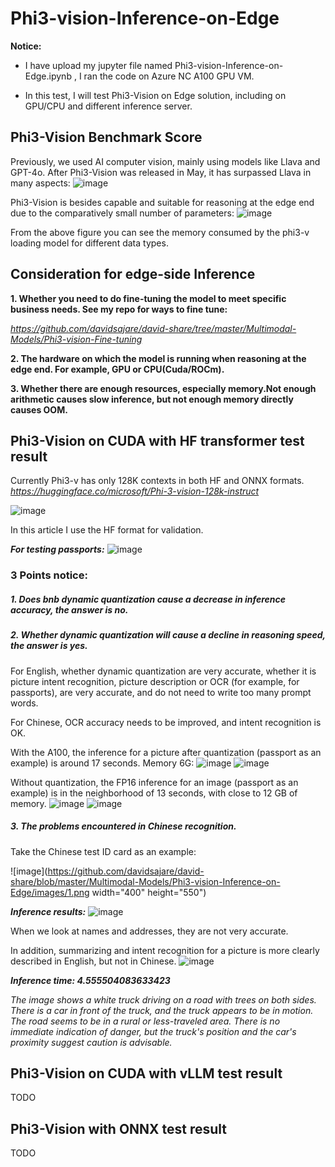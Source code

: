 # Phi3-vision-Inference-on-Edge

**Notice:**

- I have upload my jupyter file named Phi3-vision-Inference-on-Edge.ipynb , I ran the code on Azure NC A100 GPU VM.

- In this test, I will test Phi3-Vision on Edge solution, including on GPU/CPU and different inference server.

## Phi3-Vision Benchmark Score
Previously, we used AI computer vision, mainly using models like Llava and GPT-4o. After Phi3-Vision was released in May, it has surpassed Llava in many aspects:
![image](https://github.com/davidsajare/david-share/blob/master/Multimodal-Models/Phi3-vision-Inference-on-Edge/images/2.jpg)

Phi3-Vision is besides capable and suitable for reasoning at the edge end due to the comparatively small number of parameters:
![image](https://github.com/davidsajare/david-share/blob/master/Multimodal-Models/Phi3-vision-Inference-on-Edge/images/3.jpg)

From the above figure you can see the memory consumed by the phi3-v loading model for different data types.

## Consideration for edge-side Inference

**1. Whether you need to do fine-tuning the model to meet specific business needs. See my repo for ways to fine tune:**

*https://github.com/davidsajare/david-share/tree/master/Multimodal-Models/Phi3-vision-Fine-tuning*

**2. The hardware on which the model is running when reasoning at the edge end. For example, GPU or CPU(Cuda/ROCm).**

**3. Whether there are enough resources, especially memory.Not enough arithmetic causes slow inference, but not enough memory directly causes OOM.**


## Phi3-Vision on CUDA with HF transformer test result
Currently Phi3-v has only 128K contexts in both HF and ONNX formats.
*https://huggingface.co/microsoft/Phi-3-vision-128k-instruct*

![image](https://github.com/davidsajare/david-share/blob/master/Multimodal-Models/Phi3-vision-Inference-on-Edge/images/3.jpg)

In this article I use the HF format for validation.

***For testing passports:***
![image](https://github.com/davidsajare/david-share/blob/master/Multimodal-Models/Phi3-vision-Inference-on-Edge/images/usa-passport.jpg)

### 3 Points notice:

##### 1. Does bnb dynamic quantization cause a decrease in inference accuracy, the answer is no.

##### 2. Whether dynamic quantization will cause a decline in reasoning speed, the answer is yes.


For English, whether dynamic quantization are very accurate, whether it is picture intent recognition, picture description or OCR (for example, for passports), are very accurate, and do not need to write too many prompt words.

For Chinese, OCR accuracy needs to be improved, and intent recognition is OK.

With the A100, the inference for a picture after quantization (passport as an example) is around 17 seconds. Memory 6G:
![image](https://github.com/davidsajare/david-share/blob/master/Multimodal-Models/Phi3-vision-Inference-on-Edge/images/int4infer.jpg)
![image](https://github.com/davidsajare/david-share/blob/master/Multimodal-Models/Phi3-vision-Inference-on-Edge/images/int4gpu.jpg)

Without quantization, the FP16 inference for an image (passport as an example) is in the neighborhood of 13 seconds, with close to 12 GB of memory.
![image](https://github.com/davidsajare/david-share/blob/master/Multimodal-Models/Phi3-vision-Inference-on-Edge/images/fp16infer.jpg)
![image](https://github.com/davidsajare/david-share/blob/master/Multimodal-Models/Phi3-vision-Inference-on-Edge/images/fp16gpu.jpg)

##### 3. The problems encountered in Chinese recognition.

Take the Chinese test ID card as an example:

![image](https://github.com/davidsajare/david-share/blob/master/Multimodal-Models/Phi3-vision-Inference-on-Edge/images/1.png width="400" height="550")

***Inference results:***
![image](https://github.com/davidsajare/david-share/blob/master/Multimodal-Models/Phi3-vision-Inference-on-Edge/images/chinaidres.jpg)


When we look at names and addresses, they are not very accurate.

In addition, summarizing and intent recognition for a picture is more clearly described in English, but not in Chinese.
![image](https://github.com/davidsajare/david-share/blob/master/Multimodal-Models/Phi3-vision-Inference-on-Edge/images/car.jpg)

***Inference time: 4.555504083633423***

*The image shows a white truck driving on a road with trees on both sides. There is a car in front of the truck, and the truck appears to be in motion. The road seems to be in a rural or less-traveled area. There is no immediate indication of danger, but the truck's position and the car's proximity suggest caution is advisable.*


## Phi3-Vision on CUDA with vLLM test result
TODO
## Phi3-Vision with ONNX test result
TODO
